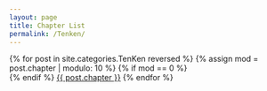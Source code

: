 ```yaml
---
layout: page
title: Chapter List
permalink: /Tenken/
---
```


<p>
{% for post in site.categories.TenKen reversed %}
  {% assign mod = post.chapter | modulo: 10 %}
  {% if mod == 0 %}
    <br>
  {% endif %}
  <a href="{{ post.url }}">{{ post.chapter }}</a>
{% endfor %}
</p>
